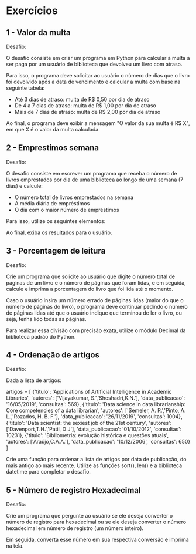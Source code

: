 # Exercícios

## 1 - Valor da multa
Desafio:

O desafio consiste em criar um programa em Python para calcular a multa a ser paga
por um usuário de biblioteca que devolveu um livro com atraso.

Para isso, o programa deve solicitar ao usuário o número de dias que o livro foi devolvido após 
a data de vencimento e calcular a multa com base na seguinte tabela:

* Até 3 dias de atraso: multa de R$ 0,50 por dia de atraso
* De 4 a 7 dias de atraso: multa de R$ 1,00 por dia de atraso
* Mais de 7 dias de atraso: multa de R$ 2,00 por dia de atraso

Ao final, o programa deve exibir a mensagem "O valor da sua multa é R$ X", em que X é o valor da multa calculada.

## 2 - Emprestimos semana
Desafio:

O desafio consiste em escrever  um programa que receba o número de livros emprestados 
por dia de uma biblioteca ao longo de uma semana (7 dias) e calcule:

* O número total de livros emprestados na semana
* A média diária de empréstimos
* O dia com o maior número de empréstimos

Para isso, utilize os seguintes elementos:

Ao final, exiba os resultados para o usuário.

## 3 - Porcentagem de leitura
Desafio:

Crie um programa que solicite ao usuário que digite o número total de páginas
de um livro e o número de páginas que foram lidas, e em seguida,
calcule e imprima a porcentagem do livro que foi lida até o momento.

Caso o usuário insira um número errado de páginas lidas (maior do que o número de páginas do livro),
o programa deve continuar pedindo o número de páginas lidas até que o usuário
indique que terminou de ler o livro, ou seja, tenha lido todas as páginas.

Para realizar essa divisão com precisão exata, utilize o módulo Decimal da biblioteca padrão do Python.

## 4 - Ordenação de artigos
Desafio:

Dada a lista de artigos:

artigos = [
    {'titulo': 'Applications of Artificial Intelligence in Academic Libraries', 
     'autores': ['Vijayakumar, S.','Sheshadri,K.N.'],
     'data_publicacao': '16/05/2019', 
     'consultas': 569},
    {'titulo': 'Data science in data librarianship: Core competencies of a data librarian',
     'autores': ['Semeler, A. R.','Pinto, A. L.','Rozados, H. B. F.'],
     'data_publicacao': '26/11/2019',
     'consultas': 1004},
    {'titulo': 'Data scientist: the sexiest job of the 21st century', 
     'autores': ['Davenport,T.H.','Patil, D J'], 
     'data_publicacao': '01/10/2012', 
     'consultas': 10231},
    {'titulo': 'Bibliometria: evolução histórica e questões atuais',
     'autores': ['Araújo,C.A.A.'],
     'data_publicacao': '10/12/2006',
     'consultas': 650}
]

Crie uma função para ordenar a lista de artigos por data de publicação, do mais antigo ao mais recente.
Utilize as funções sort(), len() e a biblioteca datetime para completar o desafio.

## 5 - Número de registro Hexadecimal
Desafio:

Crie um programa que pergunte ao usuário se ele deseja converter o número de registro para hexadecimal ou
se ele deseja converter o número hexadecimal em número de registro (um número inteiro).

Em seguida, converta esse número em sua respectiva conversão e imprima na tela.